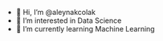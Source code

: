 - 👋 Hi, I’m @aleynakcolak
- 👀 I’m interested in Data Science
- 🌱 I’m currently learning Machine Learning

<!---
aleynakcolak/aleynakcolak is a ✨ special ✨ repository because its `README.md` (this file) appears on your GitHub profile.
You can click the Preview link to take a look at your changes.
--->
